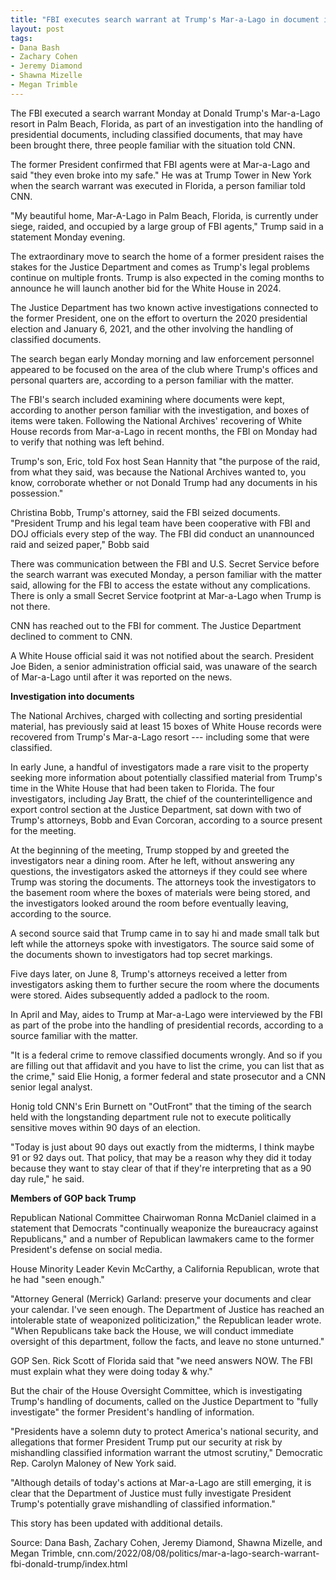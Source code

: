 ```yaml
---
title: "FBI executes search warrant at Trump's Mar-a-Lago in document investigation"
layout: post
tags:
- Dana Bash
- Zachary Cohen
- Jeremy Diamond
- Shawna Mizelle
- Megan Trimble
---
```


The FBI executed a search warrant Monday at Donald Trump's Mar-a-Lago resort in Palm Beach, Florida, as part of an investigation into the handling of presidential documents, including classified documents, that may have been brought there, three people familiar with the situation told CNN.

The former President confirmed that FBI agents were at Mar-a-Lago and said "they even broke into my safe." He was at Trump Tower in New York when the search warrant was executed in Florida, a person familiar told CNN.

"My beautiful home, Mar-A-Lago in Palm Beach, Florida, is currently under siege, raided, and occupied by a large group of FBI agents," Trump said in a statement Monday evening.

The extraordinary move to search the home of a former president raises the stakes for the Justice Department and comes as Trump's legal problems continue on multiple fronts. Trump is also expected in the coming months to announce he will launch another bid for the White House in 2024.

The Justice Department has two known active investigations connected to the former President, one on the effort to overturn the 2020 presidential election and January 6, 2021, and the other involving the handling of classified documents.

The search began early Monday morning and law enforcement personnel appeared to be focused on the area of the club where Trump's offices and personal quarters are, according to a person familiar with the matter.

The FBI's search included examining where documents were kept, according to another person familiar with the investigation, and boxes of items were taken. Following the National Archives' recovering of White House records from Mar-a-Lago in recent months, the FBI on Monday had to verify that nothing was left behind.

Trump's son, Eric, told Fox host Sean Hannity that "the purpose of the raid, from what they said, was because the National Archives wanted to, you know, corroborate whether or not Donald Trump had any documents in his possession."

Christina Bobb, Trump's attorney, said the FBI seized documents. "President Trump and his legal team have been cooperative with FBI and DOJ officials every step of the way. The FBI did conduct an unannounced raid and seized paper," Bobb said

There was communication between the FBI and U.S. Secret Service before the search warrant was executed Monday, a person familiar with the matter said, allowing for the FBI to access the estate without any complications. There is only a small Secret Service footprint at Mar-a-Lago when Trump is not there.

CNN has reached out to the FBI for comment. The Justice Department declined to comment to CNN.

A White House official said it was not notified about the search. President Joe Biden, a senior administration official said, was unaware of the search of Mar-a-Lago until after it was reported on the news.

**Investigation into documents**

The National Archives, charged with collecting and sorting presidential material, has previously said at least 15 boxes of White House records were recovered from Trump's Mar-a-Lago resort --- including some that were classified.

In early June, a handful of investigators made a rare visit to the property seeking more information about potentially classified material from Trump's time in the White House that had been taken to Florida. The four investigators, including Jay Bratt, the chief of the counterintelligence and export control section at the Justice Department, sat down with two of Trump's attorneys, Bobb and Evan Corcoran, according to a source present for the meeting.

At the beginning of the meeting, Trump stopped by and greeted the investigators near a dining room. After he left, without answering any questions, the investigators asked the attorneys if they could see where Trump was storing the documents. The attorneys took the investigators to the basement room where the boxes of materials were being stored, and the investigators looked around the room before eventually leaving, according to the source.

A second source said that Trump came in to say hi and made small talk but left while the attorneys spoke with investigators. The source said some of the documents shown to investigators had top secret markings.

Five days later, on June 8, Trump's attorneys received a letter from investigators asking them to further secure the room where the documents were stored. Aides subsequently added a padlock to the room.

In April and May, aides to Trump at Mar-a-Lago were interviewed by the FBI as part of the probe into the handling of presidential records, according to a source familiar with the matter.

"It is a federal crime to remove classified documents wrongly. And so if you are filling out that affidavit and you have to list the crime, you can list that as the crime," said Elie Honig, a former federal and state prosecutor and a CNN senior legal analyst.

Honig told CNN's Erin Burnett on "OutFront" that the timing of the search held with the longstanding department rule not to execute politically sensitive moves within 90 days of an election.

"Today is just about 90 days out exactly from the midterms, I think maybe 91 or 92 days out. That policy, that may be a reason why they did it today because they want to stay clear of that if they're interpreting that as a 90 day rule," he said.

**Members of GOP back Trump**

Republican National Committee Chairwoman Ronna McDaniel claimed in a statement that Democrats "continually weaponize the bureaucracy against Republicans," and a number of Republican lawmakers came to the former President's defense on social media.

House Minority Leader Kevin McCarthy, a California Republican, wrote that he had "seen enough."

"Attorney General (Merrick) Garland: preserve your documents and clear your calendar. I've seen enough. The Department of Justice has reached an intolerable state of weaponized politicization," the Republican leader wrote. "When Republicans take back the House, we will conduct immediate oversight of this department, follow the facts, and leave no stone unturned."

GOP Sen. Rick Scott of Florida said that "we need answers NOW. The FBI must explain what they were doing today & why."

But the chair of the House Oversight Committee, which is investigating Trump's handling of documents, called on the Justice Department to "fully investigate" the former President's handling of information.

"Presidents have a solemn duty to protect America's national security, and allegations that former President Trump put our security at risk by mishandling classified information warrant the utmost scrutiny," Democratic Rep. Carolyn Maloney of New York said.

"Although details of today's actions at Mar-a-Lago are still emerging, it is clear that the Department of Justice must fully investigate President Trump's potentially grave mishandling of classified information."

This story has been updated with additional details.

Source: Dana Bash, Zachary Cohen, Jeremy Diamond, Shawna Mizelle, and Megan Trimble, cnn.com/2022/08/08/politics/mar-a-lago-search-warrant-fbi-donald-trump/index.html
